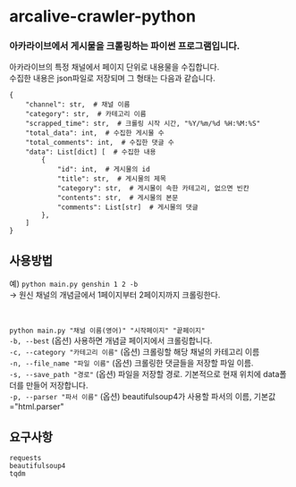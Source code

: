 # arcalive-crawler-python

### 아카라이브에서 게시물을 크롤링하는 파이썬 프로그램입니다.

아카라이브의 특정 채널에서 페이지 단위로 내용물을 수집합니다.  
수집한 내용은 json파일로 저장되며 그 형태는 다음과 같습니다.
```
{
    "channel": str,  # 채널 이름
    "category": str,  # 카테고리 이름
    "scrapped_time": str,  # 크롤링 시작 시간, "%Y/%m/%d %H:%M:%S"
    "total_data": int,  # 수집한 게시물 수
    "total_comments": int,  # 수집한 댓글 수
    "data": List[dict] [  # 수집한 내용
        {
            "id": int,  # 게시물의 id
            "title": str,  # 게시물의 제목
            "category": str,  # 게시물이 속한 카테고리, 없으면 빈칸
            "contents": str,  # 게시물의 본문
            "comments": List[str]  # 게시물의 댓글
        },
    ]
}
```

## 사용방법

예) `python main.py genshin 1 2 -b`  
 -> 원신 채널의 개념글에서 1페이지부터 2페이지까지 크롤링한다.

</br>

`python main.py "채널 이름(영어)" "시작페이지" "끝페이지"`  
`-b, --best` (옵션) 사용하면 개념글 페이지에서 크롤링합니다.  
`-c, --category "카테고리 이름"` (옵션) 크롤링할 해당 채널의 카테고리 이름  
`-n, --file_name "파일 이름"` (옵션) 크롤링한 댓글들을 저장할 파일 이름.  
`-s, --save_path "경로"` (옵션) 파일을 저장할 경로. 기본적으로 현재 위치에 data폴더를 만들어 저장합니다.  
`-p, --parser "파서 이름"` (옵션) beautifulsoup4가 사용할 파서의 이름, 기본값="html.parser"  

## 요구사항
`requests`  
`beautifulsoup4`  
`tqdm`